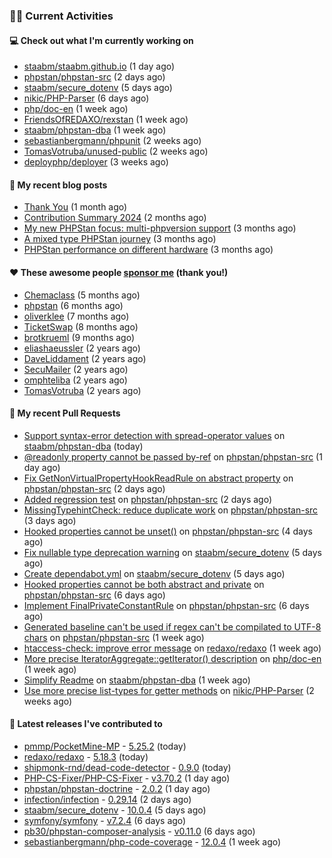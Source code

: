 ### 👨‍💻 Current Activities


#### 💻 Check out what I'm currently working on

- [staabm/staabm.github.io](https://github.com/staabm/staabm.github.io) (1 day ago)
- [phpstan/phpstan-src](https://github.com/phpstan/phpstan-src) (2 days ago)
- [staabm/secure_dotenv](https://github.com/staabm/secure_dotenv) (5 days ago)
- [nikic/PHP-Parser](https://github.com/nikic/PHP-Parser) (6 days ago)
- [php/doc-en](https://github.com/php/doc-en) (1 week ago)
- [FriendsOfREDAXO/rexstan](https://github.com/FriendsOfREDAXO/rexstan) (1 week ago)
- [staabm/phpstan-dba](https://github.com/staabm/phpstan-dba) (1 week ago)
- [sebastianbergmann/phpunit](https://github.com/sebastianbergmann/phpunit) (2 weeks ago)
- [TomasVotruba/unused-public](https://github.com/TomasVotruba/unused-public) (2 weeks ago)
- [deployphp/deployer](https://github.com/deployphp/deployer) (3 weeks ago)


#### 📜 My recent blog posts

- [Thank You](https://staabm.github.io/2025/01/24/thank-you.html) (1 month ago)
- [Contribution Summary 2024](https://staabm.github.io/2024/12/11/contribution-summary-2024.html) (2 months ago)
- [My new PHPStan focus: multi-phpversion support](https://staabm.github.io/2024/11/28/phpstan-php-version-in-scope.html) (3 months ago)
- [A mixed type PHPStan journey](https://staabm.github.io/2024/11/26/phpstan-mixed-types.html) (3 months ago)
- [PHPStan performance on different hardware](https://staabm.github.io/2024/11/17/phpstan-performance-on-different-hardware.html) (3 months ago)


#### ❤️ These awesome people [sponsor me](https://github.com/sponsors/staabm) (thank you!)

- [Chemaclass](https://github.com/Chemaclass) (5 months ago)
- [phpstan](https://github.com/phpstan) (6 months ago)
- [oliverklee](https://github.com/oliverklee) (7 months ago)
- [TicketSwap](https://github.com/TicketSwap) (8 months ago)
- [brotkrueml](https://github.com/brotkrueml) (9 months ago)
- [eliashaeussler](https://github.com/eliashaeussler) (2 years ago)
- [DaveLiddament](https://github.com/DaveLiddament) (2 years ago)
- [SecuMailer](https://github.com/SecuMailer) (2 years ago)
- [omphteliba](https://github.com/omphteliba) (2 years ago)
- [TomasVotruba](https://github.com/TomasVotruba) (2 years ago)


#### 🔨 My recent Pull Requests

- [Support syntax-error detection with spread-operator values](https://github.com/staabm/phpstan-dba/pull/750) on [staabm/phpstan-dba](https://github.com/staabm/phpstan-dba) (today)
- [@readonly property cannot be passed by-ref](https://github.com/phpstan/phpstan-src/pull/3850) on [phpstan/phpstan-src](https://github.com/phpstan/phpstan-src) (1 day ago)
- [Fix GetNonVirtualPropertyHookReadRule on abstract property](https://github.com/phpstan/phpstan-src/pull/3845) on [phpstan/phpstan-src](https://github.com/phpstan/phpstan-src) (2 days ago)
- [Added regression test](https://github.com/phpstan/phpstan-src/pull/3844) on [phpstan/phpstan-src](https://github.com/phpstan/phpstan-src) (2 days ago)
- [MissingTypehintCheck: reduce duplicate work](https://github.com/phpstan/phpstan-src/pull/3843) on [phpstan/phpstan-src](https://github.com/phpstan/phpstan-src) (3 days ago)
- [Hooked properties cannot be unset()](https://github.com/phpstan/phpstan-src/pull/3842) on [phpstan/phpstan-src](https://github.com/phpstan/phpstan-src) (4 days ago)
- [Fix nullable type deprecation warning](https://github.com/staabm/secure_dotenv/pull/16) on [staabm/secure_dotenv](https://github.com/staabm/secure_dotenv) (5 days ago)
- [Create dependabot.yml](https://github.com/staabm/secure_dotenv/pull/13) on [staabm/secure_dotenv](https://github.com/staabm/secure_dotenv) (5 days ago)
- [Hooked properties cannot be both abstract and private](https://github.com/phpstan/phpstan-src/pull/3839) on [phpstan/phpstan-src](https://github.com/phpstan/phpstan-src) (6 days ago)
- [Implement FinalPrivateConstantRule](https://github.com/phpstan/phpstan-src/pull/3838) on [phpstan/phpstan-src](https://github.com/phpstan/phpstan-src) (6 days ago)
- [Generated baseline can&#39;t be used if regex can&#39;t be compilated to UTF-8 chars](https://github.com/phpstan/phpstan-src/pull/3835) on [phpstan/phpstan-src](https://github.com/phpstan/phpstan-src) (1 week ago)
- [htaccess-check: improve error message](https://github.com/redaxo/redaxo/pull/6242) on [redaxo/redaxo](https://github.com/redaxo/redaxo) (1 week ago)
- [More precise IteratorAggregate::getIterator() description](https://github.com/php/doc-en/pull/4478) on [php/doc-en](https://github.com/php/doc-en) (1 week ago)
- [Simplify Readme](https://github.com/staabm/phpstan-dba/pull/746) on [staabm/phpstan-dba](https://github.com/staabm/phpstan-dba) (1 week ago)
- [Use more precise list-types for getter methods](https://github.com/nikic/PHP-Parser/pull/1070) on [nikic/PHP-Parser](https://github.com/nikic/PHP-Parser) (2 weeks ago)


#### 🔭 Latest releases I've contributed to

- [pmmp/PocketMine-MP](https://github.com/pmmp/PocketMine-MP) - [5.25.2](https://github.com/pmmp/PocketMine-MP/releases/tag/5.25.2) (today)
- [redaxo/redaxo](https://github.com/redaxo/redaxo) - [5.18.3](https://github.com/redaxo/redaxo/releases/tag/5.18.3) (today)
- [shipmonk-rnd/dead-code-detector](https://github.com/shipmonk-rnd/dead-code-detector) - [0.9.0](https://github.com/shipmonk-rnd/dead-code-detector/releases/tag/0.9.0) (today)
- [PHP-CS-Fixer/PHP-CS-Fixer](https://github.com/PHP-CS-Fixer/PHP-CS-Fixer) - [v3.70.2](https://github.com/PHP-CS-Fixer/PHP-CS-Fixer/releases/tag/v3.70.2) (1 day ago)
- [phpstan/phpstan-doctrine](https://github.com/phpstan/phpstan-doctrine) - [2.0.2](https://github.com/phpstan/phpstan-doctrine/releases/tag/2.0.2) (1 day ago)
- [infection/infection](https://github.com/infection/infection) - [0.29.14](https://github.com/infection/infection/releases/tag/0.29.14) (2 days ago)
- [staabm/secure_dotenv](https://github.com/staabm/secure_dotenv) - [10.0.4](https://github.com/staabm/secure_dotenv/releases/tag/10.0.4) (5 days ago)
- [symfony/symfony](https://github.com/symfony/symfony) - [v7.2.4](https://github.com/symfony/symfony/releases/tag/v7.2.4) (6 days ago)
- [pb30/phpstan-composer-analysis](https://github.com/pb30/phpstan-composer-analysis) - [v0.11.0](https://github.com/pb30/phpstan-composer-analysis/releases/tag/v0.11.0) (6 days ago)
- [sebastianbergmann/php-code-coverage](https://github.com/sebastianbergmann/php-code-coverage) - [12.0.4](https://github.com/sebastianbergmann/php-code-coverage/releases/tag/12.0.4) (1 week ago)
